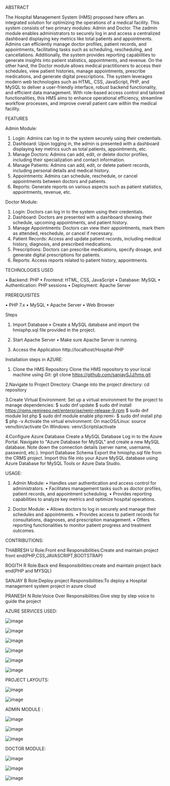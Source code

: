 ABSTRACT

The Hospital Management System (HMS) proposed here offers an integrated solution for optimizing the operations of a medical facility. This system consists of two primary modules: Admin and Doctor. The zadmin module enables administrators to securely log in and access a centralized dashboard displaying key metrics like total patients and appointments. Admins can efficiently manage doctor profiles, patient records, and appointments, facilitating tasks such as scheduling, rescheduling, and cancellations. Additionally, the system provides reporting capabilities to generate insights into patient statistics, appointments, and revenue. On the other hand, the Doctor module allows medical practitioners to access their schedules, view patient histories, manage appointments, prescribe medications, and generate digital prescriptions. The system leverages modern web technologies such as HTML, CSS, JavaScript, PHP, and MySQL to deliver a user-friendly interface, robust backend functionality, and efficient data management. With role-based access control and tailored functionalities, this HMS aims to enhance operational efficiency, streamline workflow processes, and improve overall patient care within the medical facility.

FEATURES

Admin Module:

1.	Login: Admins can log in to the system securely using their credentials.
2.	Dashboard: Upon logging in, the admin is presented with a dashboard displaying key metrics such as total patients, appointments, etc.
3.	Manage Doctors: Admins can add, edit, or delete doctor profiles, including their specialization and contact information.
4.	Manage Patients: Admins can add, edit, or delete patient records, including personal details and medical history.
5.	Appointments: Admins can schedule, reschedule, or cancel appointments between doctors and patients.
6.	Reports: Generate reports on various aspects such as patient statistics, appointments, revenue, etc.
   
Doctor Module:

1.	Login: Doctors can log in to the system using their credentials.
2.	Dashboard: Doctors are presented with a dashboard showing their schedule, upcoming appointments, and patient history.
3.	Manage Appointments: Doctors can view their appointments, mark them as attended, reschedule, or cancel if necessary.
4.	Patient Records: Access and update patient records, including medical history, diagnosis, and prescribed medications.
5.	Prescriptions: Doctors can prescribe medications, specify dosage, and generate digital prescriptions for patients.
6.	Reports: Access reports related to patient history, appointments.
   
TECHNOLOGIES USED

•	Backend: PHP
•	Frontend: HTML, CSS, JavaScript
•	Database: MySQL
•	Authentication: PHP sessions
•	Deployment: Apache Server

PREREQUISITES

•	PHP 7.x
•	MySQL
•	Apache Server
•	Web Browser


Steps

1.	Import Database
•	Create a MySQL database and import the hmisphp.sql file provided in the project.

3.	Start Apache Server
•	Make sure Apache Server is running.

5.	Access the Application
               http://localhost/Hospital-PHP

Installation steps in AZURE:

1. Clone the HMS Repository
Clone the HMS repository to your local machine using Git:
git clone https://github.com/sanjaySJJ/hms.git

2.Navigate to Project Directory:
Change into the project directory:
cd repository

3.Create Virtual Environment:
Set up a virtual environment for the project to manage dependencies:
$ sudo dnf update
$ sudo dnf install https://rpms.remirepo.net/enterprise/remi-release-9.rpm
$ sudo dnf module list php
$ sudo dnf module enable php:remi-<VERSION>
$ sudo dnf install php 
$ php -v 
Activate the virtual environment:
On macOS/Linux:
source venv/bin/activate
On Windows:
venv\Scripts\activate

4.Configure Azure Database
Create a MySQL Database
Log in to the Azure Portal.
Navigate to "Azure Database for MySQL" and create a new MySQL database.
Note down the connection details (server name, username, password, etc.).
Import Database Schema
Export the hmisphp.sql file from the CRMS project.
Import this file into your Azure MySQL database using Azure Database for MySQL Tools or Azure Data Studio.

USAGE:

1.	Admin Module:
•	Handles user authentication and access control for administrators.
•	Facilitates management tasks such as doctor profiles, patient records, and appointment scheduling.
•	Provides reporting capabilities to analyze key metrics and optimize hospital operations.

3.	Doctor Module:
•	Allows doctors to log in securely and manage their schedules and appointments.
•	Provides access to patient records for consultations, diagnoses, and prescription management.
•	Offers reporting functionalities to monitor patient progress and treatment outcomes.

CONTRIBUTIONS:

THABRESH U
Role:Front end
Responsibilities:Create and maintain project front end(PHP,CSS,JAVASCRIPT,BOOTSTRAP)

ROGITH R
Role:Back end
Responsibilities:create and maintain project back end(PHP and MYSQL)

SANJAY B
Role:Deploy project
Responsibilities:To deploy a Hospital management system project in azure cloud

PRANESH N
Role:Voice Over 
Responsibilities:Give step by step voice to guide the project



AZURE SERVICES USED:

 
![image](https://github.com/SanjaySJJ/Hospital-management-system/assets/162987379/903138c6-05d5-46f7-9bdd-90d3fa2fefa6)





![image](https://github.com/SanjaySJJ/Hospital-management-system/assets/162987379/a463139d-d092-4aa5-b616-68e01f6bfdbe)





![image](https://github.com/SanjaySJJ/Hospital-management-system/assets/162987379/cc3e88d3-4084-42aa-b920-7e3d5346861b)





![image](https://github.com/SanjaySJJ/Hospital-management-system/assets/162987379/74cc92b8-9052-467a-94a2-a0faeeb43a77)





![image](https://github.com/SanjaySJJ/Hospital-management-system/assets/162987379/878c2ca5-6e12-44ef-90af-23d926310dd8)





![image](https://github.com/SanjaySJJ/Hospital-management-system/assets/162987379/bef28b6d-62e4-429f-a4ed-d3cfd97ea40c)








PROJECT LAYOUTS:



![image](https://github.com/SanjaySJJ/Hospital-management-system/assets/162987379/4b912994-e27e-47f9-b853-6c7b1dfd2cba)





![image](https://github.com/SanjaySJJ/Hospital-management-system/assets/162987379/43926752-b386-4005-9f89-af667a6d9e21)





ADMIN MODULE :




![image](https://github.com/SanjaySJJ/Hospital-management-system/assets/162987379/55e13a64-4075-4e2e-bfe6-14d7ec46f429)




![image](https://github.com/SanjaySJJ/Hospital-management-system/assets/162987379/07910e50-1977-44ca-97d3-e9212323475a)




![image](https://github.com/SanjaySJJ/Hospital-management-system/assets/162987379/d6f1e602-eeb2-479a-ad33-dab1810faebb)






DOCTOR MODULE:



![image](https://github.com/SanjaySJJ/Hospital-management-system/assets/162987379/7b7111bb-8952-474c-8e66-d0731ac81db4)




![image](https://github.com/SanjaySJJ/Hospital-management-system/assets/162987379/1b6db9f0-4c4d-4035-9849-09a713ee3c21)




![image](https://github.com/SanjaySJJ/Hospital-management-system/assets/162987379/89db8e72-8cff-477e-bfec-b1d6c4c69326)










 
 

 



 
















